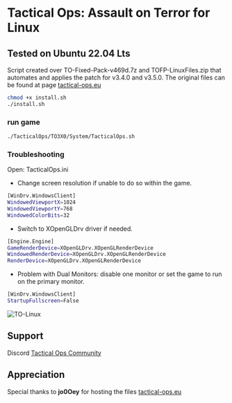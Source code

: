 # Tactical Ops: Assault on Terror for Linux

## Tested on Ubuntu 22.04 Lts

Script created over TO-Fixed-Pack-v469d.7z and TOFP-LinuxFiles.zip that automates and applies the patch for v3.4.0 and v3.5.0.
The original files can be found at page [tactical-ops.eu](https://tactical-ops.eu/to-aot-fixed-pack.php)

```bash
chmod +x install.sh
./install.sh
```

### run game

```bash
./TacticalOps/TO3X0/System/TacticalOps.sh
```

### Troubleshooting

Open: TacticalOps.ini

- Change screen resolution if unable to do so within the game.

```bash
[WinDrv.WindowsClient]
WindowedViewportX=1024
WindowedViewportY=768
WindowedColorBits=32
```

- Switch to XOpenGLDrv driver if needed.

```bash
[Engine.Engine]
GameRenderDevice=XOpenGLDrv.XOpenGLRenderDevice
WindowedRenderDevice=XOpenGLDrv.XOpenGLRenderDevice
RenderDevice=XOpenGLDrv.XOpenGLRenderDevice
```

- Problem with Dual Monitors: disable one monitor or set the game to run on the primary monitor.

```bash
[WinDrv.WindowsClient]
StartupFullscreen=False
```

![TO-Linux](https://github.com/rdrgox/TacticalOps_Linux/assets/37422880/81e5523c-0cd0-43f9-b4fa-427a93f8b96e)


## Support

Discord [Tactical Ops Community](https://discord.com/invite/EHMfnqr)

## Appreciation
Special thanks to **jo0Oey** for hosting the files [tactical-ops.eu](https://tactical-ops.eu)
